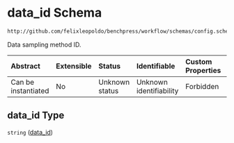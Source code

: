 # data\_id Schema

```txt
http://github.com/felixleopoldo/benchpress/workflow/schemas/config.schema.json#/definitions/data_setup_dict/properties/data_id
```

Data sampling method ID.

| Abstract            | Extensible | Status         | Identifiable            | Custom Properties | Additional Properties | Access Restrictions | Defined In                                                              |
| :------------------ | :--------- | :------------- | :---------------------- | :---------------- | :-------------------- | :------------------ | :---------------------------------------------------------------------- |
| Can be instantiated | No         | Unknown status | Unknown identifiability | Forbidden         | Allowed               | none                | [newschema.schema.json\*](newschema.schema.json "open original schema") |

## data\_id Type

`string` ([data\_id](newschema-definitions-data-item-properties-data_id.md))
